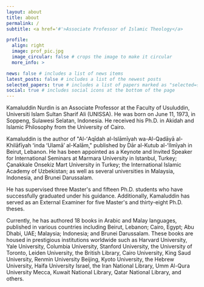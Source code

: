 ```yaml
---
layout: about
title: about
permalink: /
subtitle: <a href='#'>Associate Professor of Islamic Theology</a>

profile:
  align: right
  image: prof_pic.jpg
  image_circular: false # crops the image to make it circular
  more_info: >

news: false # includes a list of news items
latest_posts: false # includes a list of the newest posts
selected_papers: true # includes a list of papers marked as "selected={true}"
social: true # includes social icons at the bottom of the page
---
```


Kamaluddin Nurdin is an Associate Professor at the Faculty of Usuluddin, Universiti Islam Sultan Sharif Ali (UNISSA). He was born on June 11, 1973, in Soppeng, Sulawesi Selatan, Indonesia. He received his Ph.D. in Akidah and Islamic Philosophy from the University of Cairo.

Kamaluddin is the author of "Al-ʻAqīdah al-Islāmīyah wa-Al-Qadāyā al-Khilāfīyah ʻinda ʻUlamāʼ al-Kalām," published by Dār al-Kutub al-ʻIlmīyah in Beirut, Lebanon. He has been appointed as a Keynote and Invited Speaker for International Seminars at Marmara University in Istanbul, Turkey; Çanakkale Onsekiz Mart University in Turkey; the International Islamic Academy of Uzbekistan; as well as several universities in Malaysia, Indonesia, and Brunei Darussalam.

He has supervised three Master's and fifteen Ph.D. students who have successfully graduated under his guidance. Additionally, Kamaluddin has served as an External Examiner for five Master's and thirty-eight Ph.D. theses.

Currently, he has authored 18 books in Arabic and Malay languages, published in various countries including Beirut, Lebanon; Cairo, Egypt; Abu Dhabi, UAE; Malaysia; Indonesia; and Brunei Darussalam. These books are housed in prestigious institutions worldwide such as Harvard University, Yale University, Columbia University, Stanford University, the University of Toronto, Leiden University, the British Library, Cairo University, King Saud University, Renmin University Beijing, Kyoto University, the Hebrew University, Haifa University Israel, the Iran National Library, Umm Al-Qura University Mecca, Kuwait National Library, Qatar National Library, and others.
